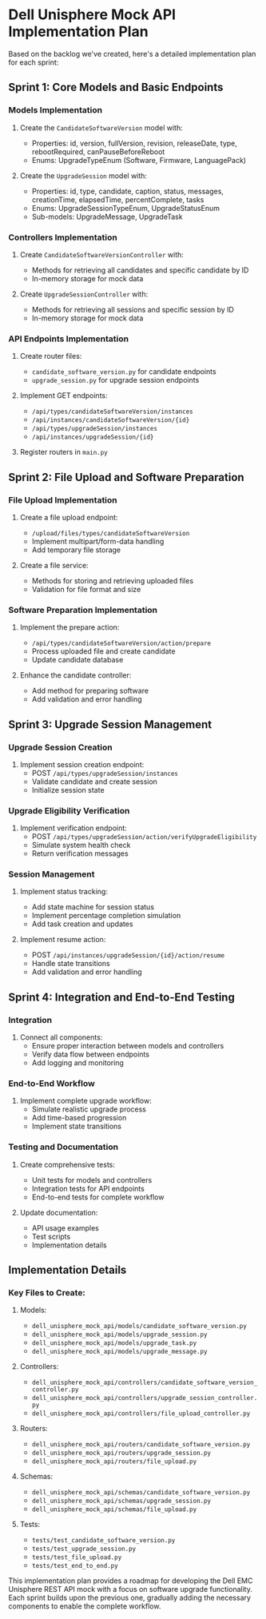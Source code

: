 # Dell Unisphere Mock API Implementation Plan

Based on the backlog we've created, here's a detailed implementation plan for each sprint:

## Sprint 1: Core Models and Basic Endpoints

### Models Implementation
1. Create the `CandidateSoftwareVersion` model with:
   - Properties: id, version, fullVersion, revision, releaseDate, type, rebootRequired, canPauseBeforeReboot
   - Enums: UpgradeTypeEnum (Software, Firmware, LanguagePack)

2. Create the `UpgradeSession` model with:
   - Properties: id, type, candidate, caption, status, messages, creationTime, elapsedTime, percentComplete, tasks
   - Enums: UpgradeSessionTypeEnum, UpgradeStatusEnum
   - Sub-models: UpgradeMessage, UpgradeTask

### Controllers Implementation
1. Create `CandidateSoftwareVersionController` with:
   - Methods for retrieving all candidates and specific candidate by ID
   - In-memory storage for mock data

2. Create `UpgradeSessionController` with:
   - Methods for retrieving all sessions and specific session by ID
   - In-memory storage for mock data

### API Endpoints Implementation
1. Create router files:
   - `candidate_software_version.py` for candidate endpoints
   - `upgrade_session.py` for upgrade session endpoints

2. Implement GET endpoints:
   - `/api/types/candidateSoftwareVersion/instances`
   - `/api/instances/candidateSoftwareVersion/{id}`
   - `/api/types/upgradeSession/instances`
   - `/api/instances/upgradeSession/{id}`

3. Register routers in `main.py`

## Sprint 2: File Upload and Software Preparation

### File Upload Implementation
1. Create a file upload endpoint:
   - `/upload/files/types/candidateSoftwareVersion`
   - Implement multipart/form-data handling
   - Add temporary file storage

2. Create a file service:
   - Methods for storing and retrieving uploaded files
   - Validation for file format and size

### Software Preparation Implementation
1. Implement the prepare action:
   - `/api/types/candidateSoftwareVersion/action/prepare`
   - Process uploaded file and create candidate
   - Update candidate database

2. Enhance the candidate controller:
   - Add method for preparing software
   - Add validation and error handling

## Sprint 3: Upgrade Session Management

### Upgrade Session Creation
1. Implement session creation endpoint:
   - POST `/api/types/upgradeSession/instances`
   - Validate candidate and create session
   - Initialize session state

### Upgrade Eligibility Verification
1. Implement verification endpoint:
   - POST `/api/types/upgradeSession/action/verifyUpgradeEligibility`
   - Simulate system health check
   - Return verification messages

### Session Management
1. Implement status tracking:
   - Add state machine for session status
   - Implement percentage completion simulation
   - Add task creation and updates

2. Implement resume action:
   - POST `/api/instances/upgradeSession/{id}/action/resume`
   - Handle state transitions
   - Add validation and error handling

## Sprint 4: Integration and End-to-End Testing

### Integration
1. Connect all components:
   - Ensure proper interaction between models and controllers
   - Verify data flow between endpoints
   - Add logging and monitoring

### End-to-End Workflow
1. Implement complete upgrade workflow:
   - Simulate realistic upgrade process
   - Add time-based progression
   - Implement state transitions

### Testing and Documentation
1. Create comprehensive tests:
   - Unit tests for models and controllers
   - Integration tests for API endpoints
   - End-to-end tests for complete workflow

2. Update documentation:
   - API usage examples
   - Test scripts
   - Implementation details

## Implementation Details

### Key Files to Create:
1. Models:
   - `dell_unisphere_mock_api/models/candidate_software_version.py`
   - `dell_unisphere_mock_api/models/upgrade_session.py`
   - `dell_unisphere_mock_api/models/upgrade_task.py`
   - `dell_unisphere_mock_api/models/upgrade_message.py`

2. Controllers:
   - `dell_unisphere_mock_api/controllers/candidate_software_version_controller.py`
   - `dell_unisphere_mock_api/controllers/upgrade_session_controller.py`
   - `dell_unisphere_mock_api/controllers/file_upload_controller.py`

3. Routers:
   - `dell_unisphere_mock_api/routers/candidate_software_version.py`
   - `dell_unisphere_mock_api/routers/upgrade_session.py`
   - `dell_unisphere_mock_api/routers/file_upload.py`

4. Schemas:
   - `dell_unisphere_mock_api/schemas/candidate_software_version.py`
   - `dell_unisphere_mock_api/schemas/upgrade_session.py`
   - `dell_unisphere_mock_api/schemas/file_upload.py`

5. Tests:
   - `tests/test_candidate_software_version.py`
   - `tests/test_upgrade_session.py`
   - `tests/test_file_upload.py`
   - `tests/test_end_to_end.py`

This implementation plan provides a roadmap for developing the Dell EMC Unisphere REST API mock with a focus on software upgrade functionality. Each sprint builds upon the previous one, gradually adding the necessary components to enable the complete workflow.

